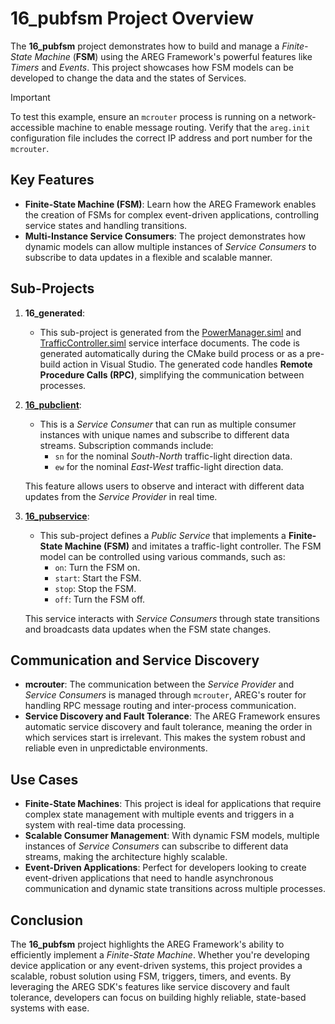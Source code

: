 # 16_pubfsm Project Overview

The **16_pubfsm** project demonstrates how to build and manage a *Finite-State Machine* (**FSM**) using the AREG Framework's powerful features like *Timers* and *Events*. This project showcases how FSM models can be developed to change the data and the states of Services.

> [!IMPORTANT]
> To test this example, ensure an `mcrouter` process is running on a network-accessible machine to enable message routing. Verify that the `areg.init` configuration file includes the correct IP address and port number for the `mcrouter`.

## Key Features

- **Finite-State Machine (FSM)**: Learn how the AREG Framework enables the creation of FSMs for complex event-driven applications, controlling service states and handling transitions.
- **Multi-Instance Service Consumers**: The project demonstrates how dynamic models can allow multiple instances of *Service Consumers* to subscribe to data updates in a flexible and scalable manner.

## Sub-Projects

1. **16_generated**:
   - This sub-project is generated from the [PowerManager.siml](./services/PowerManager.siml) and [TrafficController.siml](./services/TrafficController.siml) service interface documents. The code is generated automatically during the CMake build process or as a pre-build action in Visual Studio. The generated code handles **Remote Procedure Calls (RPC)**, simplifying the communication between processes.

2. **[16_pubclient](./pubclient/)**:
   - This is a *Service Consumer* that can run as multiple consumer instances with unique names and subscribe to different data streams. Subscription commands include:
     - `sn` for the nominal *South-North* traffic-light direction data.
     - `ew` for the nominal *East-West* traffic-light direction data.

   This feature allows users to observe and interact with different data updates from the *Service Provider* in real time.

3. **[16_pubservice](./pubservice/)**:
   - This sub-project defines a *Public Service* that implements a **Finite-State Machine (FSM)** and imitates a traffic-light controller. The FSM model can be controlled using various commands, such as:
     - `on`: Turn the FSM on.
     - `start`: Start the FSM.
     - `stop`: Stop the FSM.
     - `off`: Turn the FSM off.
   
   This service interacts with *Service Consumers* through state transitions and broadcasts data updates when the FSM state changes.

## Communication and Service Discovery

- **mcrouter**: The communication between the *Service Provider* and *Service Consumers* is managed through `mcrouter`, AREG's router for handling RPC message routing and inter-process communication. 
- **Service Discovery and Fault Tolerance**: The AREG Framework ensures automatic service discovery and fault tolerance, meaning the order in which services start is irrelevant. This makes the system robust and reliable even in unpredictable environments.

## Use Cases

- **Finite-State Machines**: This project is ideal for applications that require complex state management with multiple events and triggers in a system with real-time data processing.
- **Scalable Consumer Management**: With dynamic FSM models, multiple instances of *Service Consumers* can subscribe to different data streams, making the architecture highly scalable.
- **Event-Driven Applications**: Perfect for developers looking to create event-driven applications that need to handle asynchronous communication and dynamic state transitions across multiple processes.

## Conclusion

The **16_pubfsm** project highlights the AREG Framework's ability to efficiently implement a *Finite-State Machine*. Whether you're developing device application or any event-driven systems, this project provides a scalable, robust solution using FSM, triggers, timers, and events. By leveraging the AREG SDK's features like service discovery and fault tolerance, developers can focus on building highly reliable, state-based systems with ease.
